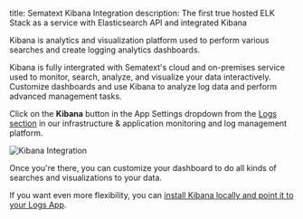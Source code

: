 title: Sematext Kibana Integration
description: The first true hosted ELK Stack as a service with Elasticsearch API and integrated Kibana

Kibana is analytics and visualization platform used to perform various searches and create logging analytics dashboards.

Kibana is fully intergrated with Sematext's cloud and on-premises service used to monitor, search, analyze, and visualize your data interactively. Customize dashboards and use Kibana to analyze log data and perform advanced management tasks.

Click on the **Kibana** button in the App Settings dropdown from the [Logs section](https://apps.sematext.com/ui/logs) in our infrastructure & application monitoring and log management platform.

<img alt="Kibana Integration" src="../../images/logs/kibana-integration.gif" title="Sematext Logging UI - Kibana Integration">

Once you're there, you can customize your dashboard to do all kinds of searches and visualizations to your data.

If you want even more flexibility, you can [install Kibana locally and point it to your Logs App](faq/#kibana).
